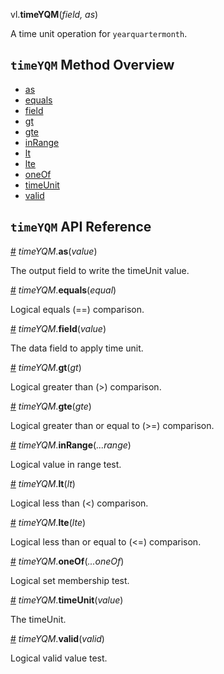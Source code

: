 vl.<b>timeYQM</b>(<em>field, as</em>)

A time unit operation for <code>yearquartermonth</code>.

## <code>timeYQM</code> Method Overview

* <a href="#as">as</a>
* <a href="#equals">equals</a>
* <a href="#field">field</a>
* <a href="#gt">gt</a>
* <a href="#gte">gte</a>
* <a href="#inRange">inRange</a>
* <a href="#lt">lt</a>
* <a href="#lte">lte</a>
* <a href="#oneOf">oneOf</a>
* <a href="#timeUnit">timeUnit</a>
* <a href="#valid">valid</a>

## <code>timeYQM</code> API Reference

<a id="as" href="#as">#</a>
<em>timeYQM</em>.<b>as</b>(<em>value</em>)

The output field to write the timeUnit value.

<a id="equals" href="#equals">#</a>
<em>timeYQM</em>.<b>equals</b>(<em>equal</em>)

Logical equals (==) comparison.

<a id="field" href="#field">#</a>
<em>timeYQM</em>.<b>field</b>(<em>value</em>)

The data field to apply time unit.

<a id="gt" href="#gt">#</a>
<em>timeYQM</em>.<b>gt</b>(<em>gt</em>)

Logical greater than (>) comparison.

<a id="gte" href="#gte">#</a>
<em>timeYQM</em>.<b>gte</b>(<em>gte</em>)

Logical greater than or equal to (>=) comparison.

<a id="inRange" href="#inRange">#</a>
<em>timeYQM</em>.<b>inRange</b>(<em>...range</em>)

Logical value in range test.

<a id="lt" href="#lt">#</a>
<em>timeYQM</em>.<b>lt</b>(<em>lt</em>)

Logical less than (<) comparison.

<a id="lte" href="#lte">#</a>
<em>timeYQM</em>.<b>lte</b>(<em>lte</em>)

Logical less than or equal to (<=) comparison.

<a id="oneOf" href="#oneOf">#</a>
<em>timeYQM</em>.<b>oneOf</b>(<em>...oneOf</em>)

Logical set membership test.

<a id="timeUnit" href="#timeUnit">#</a>
<em>timeYQM</em>.<b>timeUnit</b>(<em>value</em>)

The timeUnit.

<a id="valid" href="#valid">#</a>
<em>timeYQM</em>.<b>valid</b>(<em>valid</em>)

Logical valid value test.

